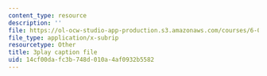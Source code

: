 ```yaml
---
content_type: resource
description: ''
file: https://ol-ocw-studio-app-production.s3.amazonaws.com/courses/6-004-computation-structures-spring-2017/14cf00dafc3b748d010a4af0932b5582_f866lUTRXE4.srt
file_type: application/x-subrip
resourcetype: Other
title: 3play caption file
uid: 14cf00da-fc3b-748d-010a-4af0932b5582
---
```

